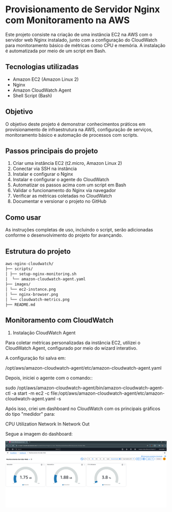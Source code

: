 # Provisionamento de Servidor Nginx com Monitoramento na AWS

Este projeto consiste na criação de uma instância EC2 na AWS com o servidor web Nginx instalado, junto com a configuração do CloudWatch para monitoramento básico de métricas como CPU e memória. A instalação é automatizada por meio de um script em Bash.

## Tecnologias utilizadas

- Amazon EC2 (Amazon Linux 2)
- Nginx
- Amazon CloudWatch Agent
- Shell Script (Bash)

## Objetivo

O objetivo deste projeto é demonstrar conhecimentos práticos em provisionamento de infraestrutura na AWS, configuração de serviços, monitoramento básico e automação de processos com scripts.

## Passos principais do projeto

1. Criar uma instância EC2 (t2.micro, Amazon Linux 2)
2. Conectar via SSH na instância
3. Instalar e configurar o Nginx
4. Instalar e configurar o agente do CloudWatch
5. Automatizar os passos acima com um script em Bash
6. Validar o funcionamento do Nginx via navegador
7. Verificar as métricas coletadas no CloudWatch
8. Documentar e versionar o projeto no GitHub

## Como usar

As instruções completas de uso, incluindo o script, serão adicionadas conforme o desenvolvimento do projeto for avançando.

## Estrutura do projeto
```
aws-nginx-cloudwatch/
├── scripts/
│ ├── setup-nginx-monitoring.sh
|  └── amazon-cloudwatch-agent.yaml  
├── images/
│ └── ec2-instance.png
│ └── nginx-browser.png
│ └── cloudwatch-metrics.png
├── README.md
```

## Monitoramento com CloudWatch

1. Instalação CloudWatch Agent

Para coletar métricas personalizadas da instância EC2, utilizei o CloudWatch Agent, configurado por meio do wizard interativo.

A configuração foi salva em:

/opt/aws/amazon-cloudwatch-agent/etc/amazon-cloudwatch-agent.yaml

Depois, iniciei o agente com o comando::

sudo /opt/aws/amazon-cloudwatch-agent/bin/amazon-cloudwatch-agent-ctl -a start -m ec2 -c file:/opt/aws/amazon-cloudwatch-agent/etc/amazon-cloudwatch-agent.yaml -s

Após isso, criei um dashboard no CloudWatch com os principais gráficos do tipo "medidor" para:

CPU Utilization
Network In
Network Out

Segue a imagem do dashboard:

![Dashboard CloudWatch](images/cloudwatch-metrics.png)

